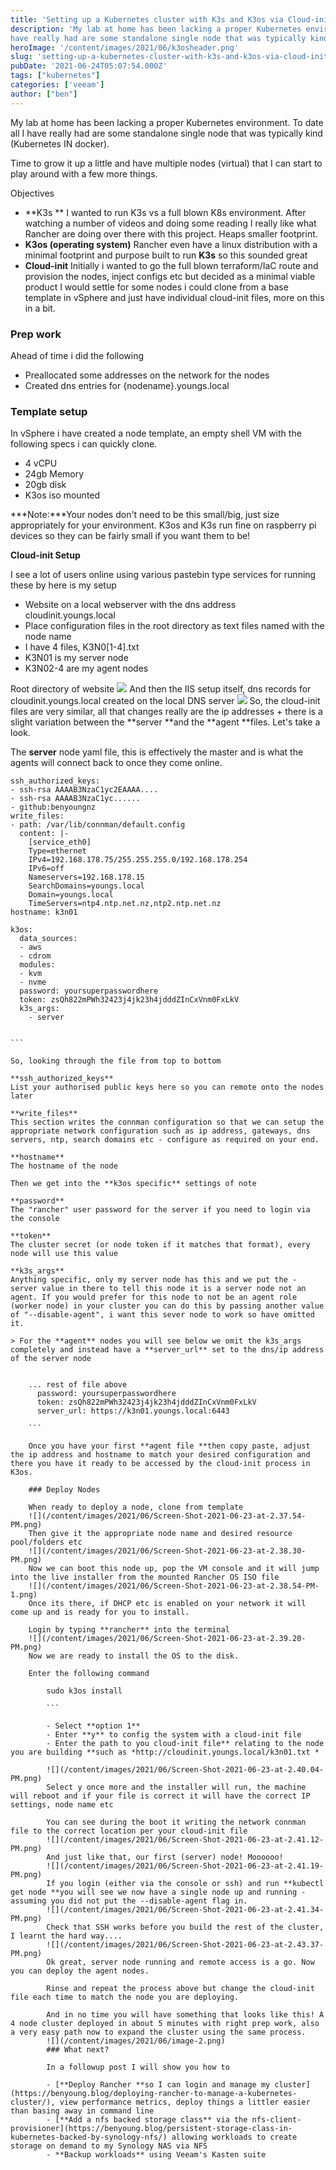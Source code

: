 ```yaml
---
title: 'Setting up a Kubernetes cluster with K3s and K3os via Cloud-init' 
description: 'My lab at home has been lacking a proper Kubernetes environment. To date all I
have really had are some standalone single node that was typically kind'
heroImage: '/content/images/2021/06/k3osheader.png'
slug: 'setting-up-a-kubernetes-cluster-with-k3s-and-k3os-via-cloud-init'
pubDate: '2021-06-24T05:07:54.000Z'
tags: ["kubernetes"] 
categories: ['veeam']
author: ["ben"]
---
```


My lab at home has been lacking a proper Kubernetes environment. To date all I have really had are some standalone single node that was typically kind (Kubernetes IN docker).

Time to grow it up a little and have multiple nodes (virtual) that I can start to play around with a few more things.

Objectives

- **K3s **
I wanted to run K3s vs a full blown K8s environment. After watching a number of videos and doing some reading I really like what Rancher are doing over there with this project. Heaps smaller footprint.
- **K3os (operating system)**
Rancher even have a linux distribution with a minimal footprint and purpose built to run **K3s** so this sounded great
- **Cloud-init**
Initially i wanted to go the full blown terraform/IaC route and provision the nodes, inject configs etc but decided as a minimal viable product I would settle for some nodes i could clone from a base template in vSphere and just have individual cloud-init files, more on this in a bit.

### Prep work

Ahead of time i did the following

- Preallocated some addresses on the network for the nodes
- Created dns entries for {nodename}.youngs.local 

### Template setup

In vSphere i have created a node template, an empty shell VM with the following specs i can quickly clone.

- 4 vCPU
- 24gb Memory
- 20gb disk
- K3os iso mounted

***Note:***Your nodes don't need to be this small/big, just size appropriately for your environment. K3os and K3s run fine on raspberry pi devices so they can be fairly small if you want them to be!

**Cloud-init Setup**

I see a lot of users online using various pastebin type services for running these by here is my setup

- Website on a local webserver with the dns address cloudinit.youngs.local
- Place configuration files in the root directory as text files named with the node name
- I have 4 files, K3N0[1-4].txt
- K3N01 is my server node
- K3N02-4 are my agent nodes

Root directory of website
![](/content/images/2021/06/image.png)
And then the IIS setup itself, dns records for cloudinit.youngs.local created on the local DNS server
![](/content/images/2021/06/image-1.png)
So, the cloud-init files are very similar, all that changes really are the ip addresses + there is a slight variation between the **server **and the **agent **files. Let's take a look.

The **server** node yaml file, this is effectively the master and is what the agents will connect back to once they come online.

    ssh_authorized_keys:
    - ssh-rsa AAAAB3NzaC1yc2EAAAA....
    - ssh-rsa AAAAB3NzaC1yc......
    - github:benyoungnz
    write_files:
    - path: /var/lib/connman/default.config
      content: |-
        [service_eth0]
        Type=ethernet
        IPv4=192.168.178.75/255.255.255.0/192.168.178.254
        IPv6=off
        Nameservers=192.168.178.15
        SearchDomains=youngs.local
        Domain=youngs.local
        TimeServers=ntp4.ntp.net.nz,ntp2.ntp.net.nz
    hostname: k3n01
    
    k3os:
      data_sources:
      - aws
      - cdrom
      modules:
      - kvm
      - nvme
      password: yoursuperpasswordhere
      token: zsQh822mPWh32423j4jk23h4jdddZInCxVnm0FxLkV
      k3s_args:
        - server
    
    
    ```
    
    So, looking through the file from top to bottom
    
    **ssh_authorized_keys**
    List your authorised public keys here so you can remote onto the nodes later
    
    **write_files**
    This section writes the connman configuration so that we can setup the appropriate network configuration such as ip address, gateways, dns servers, ntp, search domains etc - configure as required on your end.
    
    **hostname**
    The hostname of the node
    
    Then we get into the **k3os specific** settings of note
    
    **password**
    The "rancher" user password for the server if you need to login via the console
    
    **token**
    The cluster secret (or node token if it matches that format), every node will use this value
    
    **k3s_args**
    Anything specific, only my server node has this and we put the - server value in there to tell this node it is a server node not an agent. If you would prefer for this node to not be an agent role (worker node) in your cluster you can do this by passing another value of "--disable-agent", i want this sever node to work so have omitted it.
    
    > For the **agent** nodes you will see below we omit the k3s_args completely and instead have a **server_url** set to the dns/ip address of the server node
    
    
        ... rest of file above
          password: yoursuperpasswordhere
          token: zsQh822mPWh32423j4jk23h4jdddZInCxVnm0FxLkV
          server_url: https://k3n01.youngs.local:6443
        
        ```
        
        Once you have your first **agent file **then copy paste, adjust the ip address and hostname to match your desired configuration and there you have it ready to be accessed by the cloud-init process in K3os.
        
        ### Deploy Nodes
        
        When ready to deploy a node, clone from template
        ![](/content/images/2021/06/Screen-Shot-2021-06-23-at-2.37.54-PM.png)
        Then give it the appropriate node name and desired resource pool/folders etc
        ![](/content/images/2021/06/Screen-Shot-2021-06-23-at-2.38.30-PM.png)
        Now we can boot this node up, pop the VM console and it will jump into the live installer from the mounted Rancher OS ISO file
        ![](/content/images/2021/06/Screen-Shot-2021-06-23-at-2.38.54-PM-1.png)
        Once its there, if DHCP etc is enabled on your network it will come up and is ready for you to install.
        
        Login by typing **rancher** into the terminal
        ![](/content/images/2021/06/Screen-Shot-2021-06-23-at-2.39.20-PM.png)
        Now we are ready to install the OS to the disk. 
        
        Enter the following command
        
            sudo k3os install 
            
            ```
            
            - Select **option 1**
            - Enter **y** to config the system with a cloud-init file
            - Enter the path to you cloud-init file** relating to the node you are building **such as *http://cloudinit.youngs.local/k3n01.txt *
            
            ![](/content/images/2021/06/Screen-Shot-2021-06-23-at-2.40.04-PM.png)
            Select y once more and the installer will run, the machine will reboot and if your file is correct it will have the correct IP settings, node name etc
            
            You can see during the boot it writing the network connman file to the correct location per your cloud-init file
            ![](/content/images/2021/06/Screen-Shot-2021-06-23-at-2.41.12-PM.png)
            And just like that, our first (server) node! Moooooo!
            ![](/content/images/2021/06/Screen-Shot-2021-06-23-at-2.41.19-PM.png)
            If you login (either via the console or ssh) and run **kubectl get node **you will see we now have a single node up and running - assuming you did not put the --disable-agent flag in.
            ![](/content/images/2021/06/Screen-Shot-2021-06-23-at-2.41.34-PM.png)
            Check that SSH works before you build the rest of the cluster, I learnt the hard way....
            ![](/content/images/2021/06/Screen-Shot-2021-06-23-at-2.43.37-PM.png)
            Ok great, server node running and remote access is a go. Now you can deploy the agent nodes.
            
            Rinse and repeat the process above but change the cloud-init file each time to match the node you are deploying.
            
            And in no time you will have something that looks like this! A 4 node cluster deployed in about 5 minutes with right prep work, also a very easy path now to expand the cluster using the same process.
            ![](/content/images/2021/06/image-2.png)
            ### What next?
            
            In a followup post I will show you how to
            
            - [**Deploy Rancher **so I can login and manage my cluster](https://benyoung.blog/deploying-rancher-to-manage-a-kubernetes-cluster/), view performance metrics, deploy things a littler easier than basing away in command line
            - [**Add a nfs backed storage class** via the nfs-client-provisioner](https://benyoung.blog/persistent-storage-class-in-kubernetes-backed-by-synology-nfs/) allowing workloads to create storage on demand to my Synology NAS via NFS
            - **Backup workloads** using Veeam's Kasten suite
            
            
        
        
    
    

